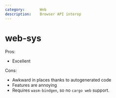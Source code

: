```yaml
---
category:       Web
description:    Browser API interop
---
```


# web-sys

Pros:
* Excellent

Cons:
* Awkward in places thanks to autogenerated code
* Features are annoying
* Requires `wasm-bindgen`, so no `cargo web` support.
